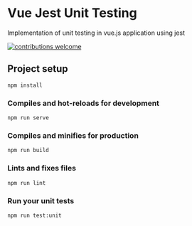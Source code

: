 # Vue Jest Unit Testing
Implementation of unit testing in vue.js application using jest

[![contributions welcome](https://img.shields.io/badge/contributions-welcome-brightgreen.svg?style=flat)](https://github.com/purwnt/example-vue-jest-unit-testing/issues)

## Project setup
```
npm install
```

### Compiles and hot-reloads for development
```
npm run serve
```

### Compiles and minifies for production
```
npm run build
```

### Lints and fixes files
```
npm run lint
```

### Run your unit tests
```
npm run test:unit
```
